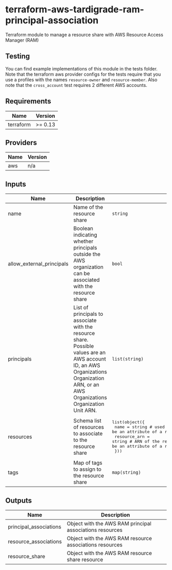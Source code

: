 # terraform-aws-tardigrade-ram-principal-association

Terraform module to manage a resource share with AWS Resource Access Manager (RAM)

## Testing

You can find example implementations of this module in the tests folder. Note that the terraform aws
provider configs for the tests require that you use a profiles with the names `resource-owner` and
`resource-member`. Also note that the `cross_account` test requires 2 different AWS accounts.

<!-- BEGIN TFDOCS -->
## Requirements

| Name | Version |
|------|---------|
| terraform | >= 0.13 |

## Providers

| Name | Version |
|------|---------|
| aws | n/a |

## Inputs

| Name | Description | Type | Default | Required |
|------|-------------|------|---------|:--------:|
| name | Name of the resource share | `string` | n/a | yes |
| allow\_external\_principals | Boolean indicating whether principals outside the AWS organization can be associated with the resource share | `bool` | `false` | no |
| principals | List of principals to associate with the resource share. Possible values are an AWS account ID, an AWS Organizations Organization ARN, or an AWS Organizations Organization Unit ARN. | `list(string)` | `[]` | no |
| resources | Schema list of resources to associate to the resource share | <pre>list(object({<br>    name         = string # used as for_each key; cannot be an attribute of a resource in the same tfstate<br>    resource_arn = string # ARN of the resource to associate with the share; *can* be an attribute of a resource in the same tfstate<br>  }))</pre> | `[]` | no |
| tags | Map of tags to assign to the resource share | `map(string)` | `{}` | no |

## Outputs

| Name | Description |
|------|-------------|
| principal\_associations | Object with the AWS RAM principal associations resources |
| resource\_associations | Object with the AWS RAM resource associations resources |
| resource\_share | Object with the AWS RAM resource share resource |

<!-- END TFDOCS -->
